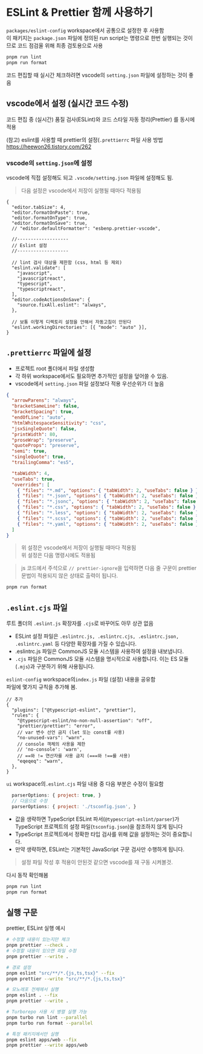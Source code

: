 # ESLint & Prettier 함께 사용하기

`packages/eslint-config` workspace에서 공통으로 설정한 후 사용함  
이 패키지는 `package.json` 파일에 정의된 run script는 명령으로 한번 실행되는 것이므로 코드 점검울 위해 최종 검토용으로 사용

```sh
pnpm run lint
pnpm run format
```

코드 편집할 때 실시간 체크하려면 vscode의 `setting.json` 파일에 설정하는 것이 좋음

## vscode에서 설정 (실시간 코드 수정)

코드 편집 중 (실시간) 품질 검사(ESLint)와 코드 스타일 자동 정리(Prettier) 를 동시에 적용

(참고) eslint를 사용할 때 prettier의 설정(`.prettierrc` 파일 사용 방법  
https://heewon26.tistory.com/262

### vscode의 `setting.json`에 설정

vscode에 직접 설정해도 되고 `.vscode/setting.json` 파일에 설정해도 됨.

> 다음 설정은 vscode에서 저장이 실행될 때마다 적용됨

```jsonc
{
  "editor.tabSize": 4,
  "editor.formatOnPaste": true,
  "editor.formatOnType": true,
  "editor.formatOnSave": true,
  // "editor.defaultFormatter": "esbenp.prettier-vscode",

  //-------------------
  // Eslint 설정
  //-------------------

  // lint 검사 대상을 제한함 (css, html 등 제외)
  "eslint.validate": [
    "javascript",
    "javascriptreact",
    "typescript",
    "typescriptreact",
  ],
  "editor.codeActionsOnSave": {
    "source.fixAll.eslint": "always",
  },

  // 보통 이렇게 디렉토리 설정을 안해서 자동고침이 안된다
  "eslint.workingDirectories": [{ "mode": "auto" }],
}
```

## `.prettierrc` 파일에 설정

- 프로젝트 root 폴더에서 파일 생성함
- 각 하위 workspace에서도 필요하면 추가적인 설정을 덮어쓸 수 있음.
- vscode에서 `setting.json` 파일 설정보다 적용 우선순위가 더 높음

```json
{
  "arrowParens": "always",
  "bracketSameLine": false,
  "bracketSpacing": true,
  "endOfLine": "auto",
  "htmlWhitespaceSensitivity": "css",
  "jsxSingleQuote": false,
  "printWidth": 80,
  "proseWrap": "preserve",
  "quoteProps": "preserve",
  "semi": true,
  "singleQuote": true,
  "trailingComma": "es5",

  "tabWidth": 4,
  "useTabs": true,
  "overrides": [
    { "files": "*.md", "options": { "tabWidth": 2, "useTabs": false } },
    { "files": "*.json", "options": { "tabWidth": 2, "useTabs": false } },
    { "files": "*.jsonc", "options": { "tabWidth": 2, "useTabs": false } },
    { "files": "*.css", "options": { "tabWidth": 2, "useTabs": false } },
    { "files": "*.less", "options": { "tabWidth": 2, "useTabs": false } },
    { "files": "*.scss", "options": { "tabWidth": 2, "useTabs": false } },
    { "files": "*.yaml", "options": { "tabWidth": 2, "useTabs": false } }
  ]
}
```

> 위 설정은 vscode에서 저장이 실행될 때마다 적용됨  
> 위 설정은 다음 명령시에도 적용됨

> js 코드에서 주석으로 `// prettier-ignore`을 입력하면 다음 줄 구문이 prettier 문법이 적용되지 않은 상태로 출력이 됩니다.

```sh
pnpm run format
```

## `.eslint.cjs` 파일

루트 폴더의 `.eslint.js` 확장자를 `.cjs`로 바꾸어도 아무 상관 없음

- ESLint 설정 파일은 `.eslintrc.js, .eslintrc.cjs, .eslintrc.json, .eslintrc.yaml` 등 다양한 확장자를 가질 수 있습니다.
- .eslintrc.js 파일은 CommonJS 모듈 시스템을 사용하여 설정을 내보냅니다.
- `.cjs` 파일은 CommonJS 모듈 시스템을 명시적으로 사용합니다. 이는 ES 모듈(`.mjs`)과 구분하기 위해 사용됩니다.

`eslint-config` workspace의`index.js` 파일 (설정) 내용을 공유함  
파일에 몇가지 규칙을 추가해 봄.

```jsonc
// 추가
{
  "plugins": ["@typescript-eslint", "prettier"],
  "rules": {
    "@typescript-eslint/no-non-null-assertion": "off",
    "prettier/prettier": "error",
    // var 변수 선언 금지 (let 또는 const를 사용)
    "no-unused-vars": "warn",
    // console 객체의 사용을 제한
    // 'no-console': 'warn',
    // ==와 != 연산자를 사용 금지 (===와 !==를 사용)
    "eqeqeq": "warn",
  },
}
```

`ui` workspace의`.eslint.cjs` 파일 내용 중 다음 부분은 수정이 필요함

```js
  parserOptions: { project: true, }
  // 다음으로 수정
  parserOptions: { project: './tsconfig.json', }
```

- 값을 생략하면 TypeScript ESLint 파서(`@typescript-eslint/parser`)가 TypeScript 프로젝트의 설정 파일(`tsconfig.json`)을 참조하지 않게 됩니다
- TypeScript 프로젝트에서 정확한 타입 검사를 위해 값을 설정하는 것이 중요합니다.
- 만약 생략하면, ESLint는 기본적인 JavaScript 구문 검사만 수행하게 됩니다.

> 설정 파일 작성 후 적용이 안된것 같으면 vscode를 재 구동 시켜볼것.

다시 동작 확인해봄

```sh
pnpm run lint
pnpm run format
```

## 실행 구문

prettier, ESLint 실행 예시

```sh
# 수정할 내용이 있는지만 체크
pnpm prettier --check .
# 수정할 내용이 있으면 파일 수정
pnpm prettier --write .

# 경로 설정
pnpm eslint "src/**/*.{js,ts,tsx}" --fix
pnpm prettier --write "src/**/*.{js,ts,tsx}"

# 모노레포 전체에서 실행
pnpm eslint . --fix
pnpm prettier --write .

# Turborepo 사용 시 병렬 실행 가능
pnpm turbo run lint --parallel
pnpm turbo run format --parallel

# 특정 패키지에서만 실행
pnpm eslint apps/web --fix
pnpm prettier --write apps/web
```
